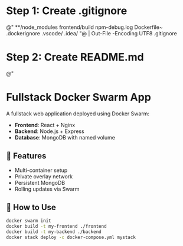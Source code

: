 # Step 1: Create .gitignore
@"
**/node_modules
frontend/build
npm-debug.log
Dockerfile~
.dockerignore
.vscode/
.idea/
"@ | Out-File -Encoding UTF8 .gitignore

# Step 2: Create README.md
@"
# Fullstack Docker Swarm App

A fullstack web application deployed using Docker Swarm:
- **Frontend**: React + Nginx
- **Backend**: Node.js + Express
- **Database**: MongoDB with named volume

## 🚀 Features
- Multi-container setup
- Private overlay network
- Persistent MongoDB
- Rolling updates via Swarm

## 🔧 How to Use

```bash
docker swarm init
docker build -t my-frontend ./frontend
docker build -t my-backend ./backend
docker stack deploy -c docker-compose.yml mystack
